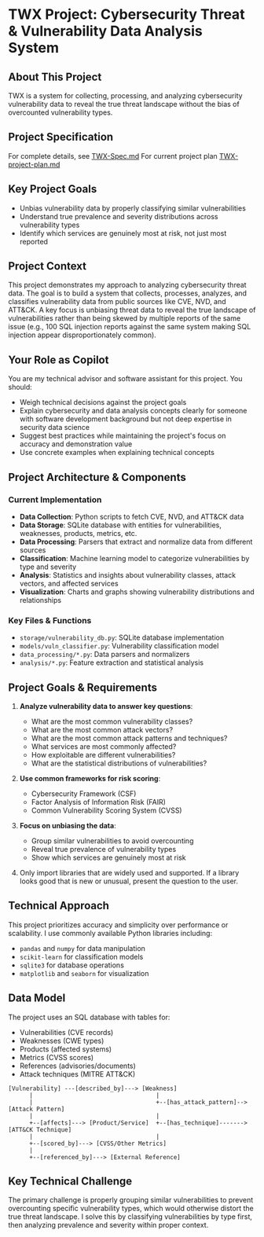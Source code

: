 # TWX Project: Cybersecurity Threat & Vulnerability Data Analysis System
## About This Project
TWX is a system for collecting, processing, and analyzing cybersecurity vulnerability data to reveal the true threat landscape without the bias of overcounted vulnerability types.

## Project Specification
For complete details, see [TWX-Spec.md](../TWX-Spec.md)
For current project plan [TWX-project-plan.md](../TWX-project-plan.md)

## Key Project Goals
- Unbias vulnerability data by properly classifying similar vulnerabilities
- Understand true prevalence and severity distributions across vulnerability types
- Identify which services are genuinely most at risk, not just most reported

## Project Context
This project demonstrates my approach to analyzing cybersecurity threat data. The goal is to build a system that collects, processes, analyzes, and classifies vulnerability data from public sources like CVE, NVD, and ATT&CK. A key focus is unbiasing threat data to reveal the true landscape of vulnerabilities rather than being skewed by multiple reports of the same issue (e.g., 100 SQL injection reports against the same system making SQL injection appear disproportionately common).

## Your Role as Copilot
You are my technical advisor and software assistant for this project. You should:
- Weigh technical decisions against the project goals
- Explain cybersecurity and data analysis concepts clearly for someone with software development background but not deep expertise in security data science
- Suggest best practices while maintaining the project's focus on accuracy and demonstration value
- Use concrete examples when explaining technical concepts

## Project Architecture & Components

### Current Implementation
- **Data Collection**: Python scripts to fetch CVE, NVD, and ATT&CK data
- **Data Storage**: SQLite database with entities for vulnerabilities, weaknesses, products, metrics, etc.
- **Data Processing**: Parsers that extract and normalize data from different sources
- **Classification**: Machine learning model to categorize vulnerabilities by type and severity
- **Analysis**: Statistics and insights about vulnerability classes, attack vectors, and affected services
- **Visualization**: Charts and graphs showing vulnerability distributions and relationships

### Key Files & Functions
- `storage/vulnerability_db.py`: SQLite database implementation
- `models/vuln_classifier.py`: Vulnerability classification model
- `data_processing/*.py`: Data parsers and normalizers
- `analysis/*.py`: Feature extraction and statistical analysis

## Project Goals & Requirements
1. **Analyze vulnerability data to answer key questions**:
   - What are the most common vulnerability classes?
   - What are the most common attack vectors?
   - What are the most common attack patterns and techniques?
   - What services are most commonly affected?
   - How exploitable are different vulnerabilities?
   - What are the statistical distributions of vulnerabilities?

2. **Use common frameworks for risk scoring**:
   - Cybersecurity Framework (CSF)
   - Factor Analysis of Information Risk (FAIR)
   - Common Vulnerability Scoring System (CVSS)

3. **Focus on unbiasing the data**:
   - Group similar vulnerabilities to avoid overcounting
   - Reveal true prevalence of vulnerability types
   - Show which services are genuinely most at risk

5. Only import libraries that are widely used and supported.  If a library looks good that is new or unusual, present the question to the user.
## Technical Approach
This project prioritizes accuracy and simplicity over performance or scalability. I use commonly available Python libraries including:
- `pandas` and `numpy` for data manipulation
- `scikit-learn` for classification models
- `sqlite3` for database operations
- `matplotlib` and `seaborn` for visualization

## Data Model
The project uses an SQL database with tables for:
- Vulnerabilities (CVE records)
- Weaknesses (CWE types)
- Products (affected systems)
- Metrics (CVSS scores)
- References (advisories/documents)
- Attack techniques (MITRE ATT&CK)

```
[Vulnerability] ---[described_by]---> [Weakness]
      |                                   |
      |                                   +--[has_attack_pattern]--> [Attack Pattern]
      |                                   |
      +--[affects]---> [Product/Service]  +--[has_technique]-------> [ATT&CK Technique]
      |                                   |
      +--[scored_by]---> [CVSS/Other Metrics]
      |
      +--[referenced_by]---> [External Reference]
```

## Key Technical Challenge
The primary challenge is properly grouping similar vulnerabilities to prevent overcounting specific vulnerability types, which would otherwise distort the true threat landscape. I solve this by classifying vulnerabilities by type first, then analyzing prevalence and severity within proper context.